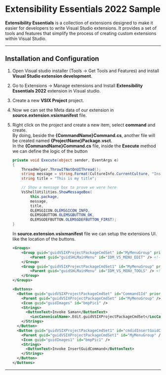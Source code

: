 # Extensibility Essentials 2022 Sample
**Extensibility Essentials** is a collection of extensions designed to make it easier for developers to write Visual Studio extensions. It provides a set of tools and features that simplify the process of creating custom extensions within Visual Studio.

---

## Installation and Configuration 
1. Open Visual studio installer (Tools -> Get Tools and Features) and install **Visual Studio extension development**.
2. Go to Extensions -> Manage extensions and Install **Extensibility Essentials 2022** extension in Visual studio.
3. Create a new **VSIX Project** project.
4. Now we can set the Meta data of our extension in **source.extension.vsixmanifest** file.
5. Right click on the project and create a new item, select **command** and create.
<br>By doing, beside the **{CommandName}Command.cs**, another file will be created named **{ProjectName}Package.vsct**.<br>
In the **{CommandName}Command.cs** file, inside the **Execute** method we can define the logic of the button<br>

    ```C#
    private void Execute(object sender, EventArgs e)
    {
        ThreadHelper.ThrowIfNotOnUIThread();
        string message = string.Format(CultureInfo.CurrentCulture, "Inside {0}.MenuItemCallback()", this.GetType().FullName);
        string title = "This is my title";

        // Show a message box to prove we were here
        VsShellUtilities.ShowMessageBox(
            this.package,
            message,
            title,
            OLEMSGICON.OLEMSGICON_INFO,
            OLEMSGBUTTON.OLEMSGBUTTON_OK,
            OLEMSGDEFBUTTON.OLEMSGDEFBUTTON_FIRST);
    }
    ```

    In **source.extension.vsixmanifest** file we can setup the extensions UI. like the location of the buttons.
    ```xml
    <Groups>
        <Group guid="guidVSIXProjectPackageCmdSet" id="MyMenuGroup" priority="0x0600">
            <Parent guid="guidSHLMainMenu" id="IDM_VS_MENU_EDIT" /> <!-- Groupd is defined in the VS Edit menu -->
        </Group>
        <Group guid="guidVSIXProjectPackageCmdSet1" id="MyMenuGroup" priority="0x0600">
            <Parent guid="guidSHLMainMenu" id="IDM_VS_MENU_TOOLS" /> <!-- Group is defined in the VS Tools menu -->
        </Group>
    </Groups>

    <Buttons>
      <Button guid="guidVSIXProjectPackageCmdSet" id="Command1Id" priority="0x0100" type="Button">
        <Parent guid="guidVSIXProjectPackageCmdSet" id="MyMenuGroup" />
        <Icon guid="guidImages" id="bmpPic1" />
        <Strings>
          <ButtonText>Invoke Saman</ButtonText>
			<LocCanonicalName>.Edit.guidVSIXProjectPackageCmdSet</LocCanonicalName>
        </Strings>
      </Button>
      <Button guid="guidVSIXProjectPackageCmdSet1" id="cmdidInsertGuidCommand" priority="0x0100" type="Button">
        <Parent guid="guidVSIXProjectPackageCmdSet1" id="MyMenuGroup" />
        <Icon guid="guidImages1" id="bmpPic1" />
        <Strings>
          <ButtonText>Invoke InsertGuidCommand</ButtonText>
        </Strings>
      </Button>
    </Buttons>
    ```

---
